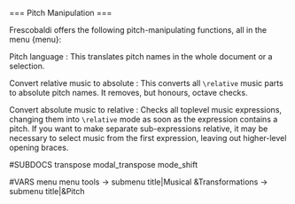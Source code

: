 === Pitch Manipulation ===


Frescobaldi offers the following pitch-manipulating functions,
all in the menu {menu}:

Pitch language
: This translates pitch names in the whole document or a selection.

Convert relative music to absolute
: This converts all `\relative` music parts to absolute pitch names.
  It removes, but honours, octave checks.

Convert absolute music to relative
: Checks all toplevel music expressions, changing them into
  `\relative` mode as soon as the expression contains a pitch.
  If you want to make separate sub-expressions relative, it may be necessary to
  select music from the first expression, leaving out higher-level opening
  braces.



#SUBDOCS
transpose
modal_transpose
mode_shift

#VARS
menu menu tools -> submenu title|Musical &Transformations -> submenu title|&Pitch
